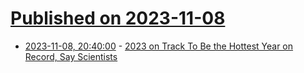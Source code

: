 # [Published on 2023-11-08](index.md)

* [2023-11-08, 20:40:00](https://news.slashdot.org/story/23/11/08/1941241/2023-on-track-to-be-the-hottest-year-on-record-say-scientists?utm_source=rss1.0mainlinkanon&utm_medium=feed) - [2023 on Track To Be the Hottest Year on Record, Say Scientists](https://news.slashdot.org/story/23/11/08/1941241/2023-on-track-to-be-the-hottest-year-on-record-say-scientists?utm_source=rss1.0mainlinkanon&utm_medium=feed)
